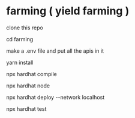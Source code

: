 # farming ( yield farming )

clone this repo

cd farming

make a .env file and put all the apis in it


yarn install

npx hardhat compile

npx hardhat node

npx hardhat deploy --network localhost

npx hardhat test
